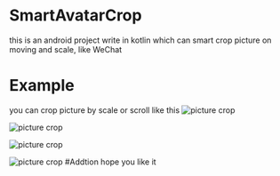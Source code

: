 # SmartAvatarCrop
this is an android project write in kotlin which can smart crop picture on moving and scale, like WeChat
# Example
you can crop picture by scale or scroll like this
![picture crop](https://github.com/KePeng1019/SmartAvatarCrop/blob/master/example/Screenshot_2017-09-23-00-13-44-830_com.picture.crop.png)

![picture crop](https://github.com/KePeng1019/SmartAvatarCrop/blob/master/example/Screenshot_2017-09-23-00-13-55-690_com.picture.crop.png
)

![picture crop](https://github.com/KePeng1019/SmartAvatarCrop/raw/master/example/Screenshot_2017-09-23-00-16-00-063_com.picture.crop.png
)

![picture crop](https://github.com/KePeng1019/SmartAvatarCrop/raw/master/example/Screenshot_2017-09-23-00-16-08-001_com.picture.crop.png)
#Addtion
hope you like it
